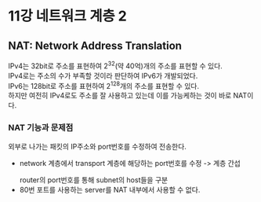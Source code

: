 # 11강 네트워크 계층 2

## NAT: Network Address Translation
IPv4는 32bit로 주소를 표현하여 2<sup>32</sup>(약 40억)개의 주소를 표현할 수 있다.<br>
IPv4로는 주소의 수가 부족할 것이라 판단하여 IPv6가 개발되었다.<br>
IPv6는 128bit로 주소를 표현하여 2<sup>128</sup>개의 주소를 표현할 수 있다.<br>
하지만 여전히 IPv4로도 주소를 잘 사용하고 있는데 이를 가능케하는 것이 바로 NAT이다.<br>

### NAT 기능과 문제점
외부로 나가는 패킷의 IP주소와 port번호를 수정하여 전송한다.
- network 계층에서 transport 계층에 해당하는 port번호를 수정 -> 계층 간섭<p></p>
router의 port번호를 통해 subnet의 host들을 구분
- 80번 포트를 사용하는 server를 NAT 내부에서 사용할 수 없다.